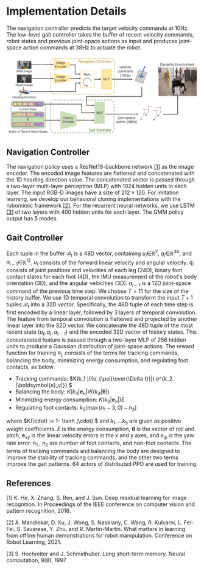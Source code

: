 # Implementation Details

The navigation controller predicts the target velocity commands at 10Hz. The low-level gait controller takes the buffer of recent velocity commands, robot states and previous joint-space actions as input and produces joint-space action commands at 38Hz to actuate the robot. 

![intro](pipeline.png)

## Navigation Controller 
The navigation policy uses a ResNet18-backbone network [[1]](#1) as the image encoder. The encoded image features are flattened and concatenated with the 1D heading direction value. The concatenated vector is passed through a two-layer multi-layer perceptron (MLP) with 1024 hidden units in each layer. The input RGB-D images have a size of $212\times 120$. For imitation learning, we develop our behavioral cloning implementations with the robomimic framework [[2]](#2). For the recurrent neural networks, we use LSTM [[3]](#3) of two layers with 400 hidden units for each layer. The GMM policy output has 5 modes.

## Gait Controller
Each tuple in the buffer &#8492;$_t$ is a 48D vector, containing $u_i\in$&#8477;$^2$, $q_i\in$&#8477;$^{34}$, and $a_{i-1}\in$&Ropf;$^{12}$. $u_i$ consists of the forward linear velocity and angular velocity. $q_i$ consists of joint positions and velocities of each leg (24D), binary foot contact states for each foot (4D), the IMU measurement of the robot's body orientation (3D), and the angular velocities (3D). $a_{i-1}$ is a 12D joint-space command of the previous time step.  We choose $T=11$ for the size of the history buffer. 
We use 1D temporal convolution to transform the input $T+1$ tuples &#8492;$_t$ into a 32D vector. Specifically, the 48D tuple of each time step is first encoded by a linear layer, followed by 3 layers of temporal convolution. The feature from temporal convolution is flattened and projected by another linear layer into the 32D vector.
We concatenate the 48D tuple of the most recent state $(u_t,q_t,a_{t-1})$ and the encoded 32D vector of history states. This concatenated feature is passed through a two-layer MLP of 256 hidden units to produce a Gaussian distribution of joint-space actions. The reward function for training $\pi_L$ consists of the terms for tracking commands, balancing the body, minimizing energy consumption, and regulating foot contacts, as below.

- Tracking commands:  $K(k_1 |{{e_{\psi}\over{\Delta t}}|) e^{k_2 |\boldsymbol{e}_v|}} $
- Balancing the body:  $K(k_3|\boldsymbol{e}_v|)K (k_4 |\boldsymbol{\theta}|)$
- Minimizing energy consumption:  $K(k_3|\boldsymbol{e}_v|) E$
- Regulating foot contacts: $k_5 \left(\max(n_1-3, 0) - n_2 \right)$

where $K(\cdot) := 1- \tanh (\cdot) $ and $k_1, ... k_5$ are given as positive weight coefficients. $E$ is the energy consumption, $\boldsymbol{\theta}$ is the vector of roll and pitch,  $\boldsymbol{e}_{xy}$ is the linear velocity errors in the x and y axes, and ${e}_{\psi}$ is the yaw rate error. $n_1$ , $n_2$ are number of foot contacts, and non-foot contacts.
The terms of tracking commands and balancing the body are designed to improve the stability of tracking commands, and the other two terms improve the gait patterns. 64 actors of distributed PPO are used for training.

## References
<a id="1">[1]</a> K. He, X. Zhang, S. Ren, and J. Sun. Deep residual learning for image recognition. In Proceedings of the IEEE conference on computer vision and pattern recognition, 2016.

<a id="1">[2]</a> A. Mandlekar, D. Xu, J. Wong, S. Nasiriany, C. Wang, R. Kulkarni, L. Fei-Fei, S. Savarese, Y. Zhu, and R. Martı́n-Martı́n. What matters in learning from offline human demonstrations for
robot manipulation. Conference on Robot Learning, 2021.

<a id="1">[3]</a> S. Hochreiter and J. Schmidhuber. Long short-term memory. Neural computation, 9(8), 1997.